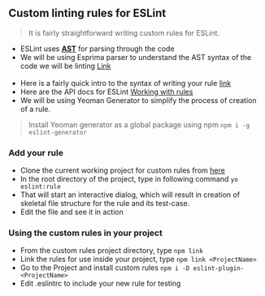 ## Custom linting rules for ESLint

> It is fairly straightforward writing custom rules for ESLint.

* ESLint uses [**AST**](https://en.wikipedia.org/wiki/Abstract_syntax_tree) for parsing through the code
* We will be using Esprima parser to understand the AST syntax of the code we will be linting [Link](http://esprima.org/demo/parse.html#)
<br><br>
* Here is a fairly quick intro to the syntax of writing your rule [link](https://gist.github.com/jareware/7179093)
* Here are the API docs for ESLint [Working with rules](http://eslint.org/docs/developer-guide/working-with-rules)
* We will be using Yeoman Generator to simplify the process of creation of a rule.

> Install Yeoman generator as a global package using npm `npm i -g eslint-generator`

### Add your rule
* Clone the current working project for custom rules from [here](http://gitlab.ird.mu-sigma.com/Aftab.Khan/eslint-phoenix)
* In the root directory of the project, type in following command `yo eslint:rule`
* That will start an interactive dialog, which will result in creation of skeletal file structure for the rule and its test-case.
* Edit the file and see it in action

### Using the custom rules in your project

* From the custom rules project directory, type `npm link`
* Link the rules for use inside your project, type `npm link <ProjectName>`
* Go to the Project and install custom rules `npm i -D eslint-plugin-<ProjectName>`
* Edit .eslintrc to include your new rule for testing
